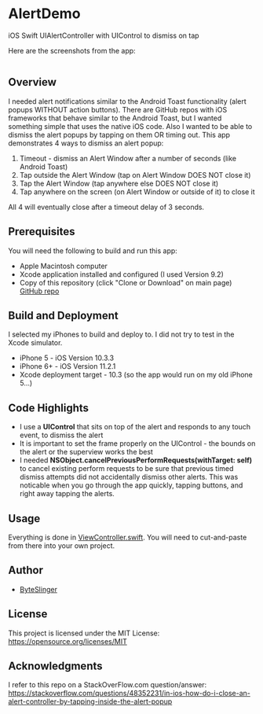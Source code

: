 # AlertDemo
iOS Swift UIAlertController with UIControl to dismiss on tap

Here are the screenshots from the app:

<img src="" />

## Overview
I needed alert notifications similar to the Android Toast functionality (alert popups WITHOUT action buttons).  There are GitHub repos with iOS frameworks that behave similar to the Android Toast, but I wanted something simple that uses the native iOS code.  Also I wanted to be able to dismiss the alert popups by tapping on them OR timing out.  This app demonstrates 4 ways to dismiss an alert popup:

1) Timeout - dismiss an Alert Window after a number of seconds (like Android Toast)
2) Tap outside the Alert Window (tap on Alert Window DOES NOT close it)
3) Tap the Alert Window (tap anywhere else DOES NOT close it)
4) Tap anywhere on the screen (on Alert Window or outside of it) to close it

All 4 will eventually close after a timeout delay of 3 seconds.

## Prerequisites

You will need the following to build and run this app:

* Apple Macintosh computer
* Xcode application installed and configured (I used Version 9.2)
* Copy of this repository (click "Clone or Download" on main page) [GitHub repo](https://github.com/ByteSlinger/AlertDemo.git)

## Build and Deployment

I selected my iPhones to build and deploy to.  I did not try to test in the Xcode simulator.

* iPhone 5 - iOS Version 10.3.3
* iPhone 6+ - iOS Version 11.2.1
* Xcode deployment target - 10.3 (so the app would run on my old iPhone 5...)

## Code Highlights
* I use a **UIControl** that sits on top of the alert and responds to any touch event, to dismiss the alert
* It is important to set the frame properly on the UIControl - the bounds on the alert or the superview works the best
* I needed **NSObject.cancelPreviousPerformRequests(withTarget: self)** to cancel existing perform requests to be sure that previous timed dismiss attempts did not accidentally dismiss other alerts.  This was noticable when you go through the app quickly, tapping buttons, and right away tapping the alerts.

## Usage
Everything is done in [ViewController.swift](./ViewController.swift).  You will need to cut-and-paste from there into your own project.

## Author

* [ByteSlinger](https://github.com/ByteSlinger)

## License

This project is licensed under the MIT License: https://opensource.org/licenses/MIT

## Acknowledgments
I refer to this repo on a StackOverFlow.com question/answer:  https://stackoverflow.com/questions/48352231/in-ios-how-do-i-close-an-alert-controller-by-tapping-inside-the-alert-popup
